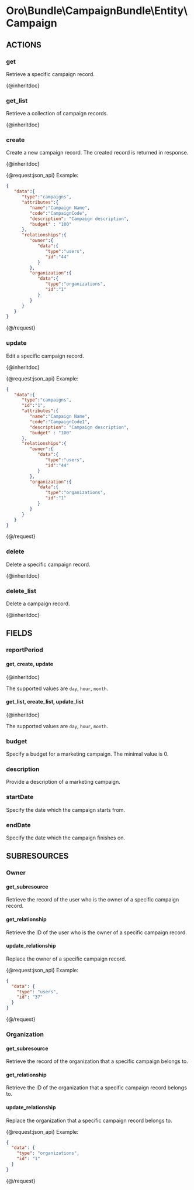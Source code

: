 # Oro\Bundle\CampaignBundle\Entity\Campaign

## ACTIONS

### get

Retrieve a specific campaign record.

{@inheritdoc}

### get_list

Retrieve a collection of campaign records.

{@inheritdoc}

### create

Create a new campaign record.
The created record is returned in response.

{@inheritdoc}

{@request:json_api}
Example:

```JSON
{
   "data":{
      "type":"campaigns",
      "attributes":{
         "name":"Campaign Name",
         "code":"CampaignCode",
         "description": "Campaign description",
         "budget" : "100"
      },
      "relationships":{
         "owner":{
            "data":{
               "type":"users",
               "id":"44"
            }
         },
         "organization":{
            "data":{
               "type":"organizations",
               "id":"1"
            }
         }
      }
   }
}
```
{@/request}

### update

Edit a specific campaign record.

{@inheritdoc}

{@request:json_api}
Example:

```JSON
{
   "data":{
      "type":"campaigns",
      "id":"1",
      "attributes":{
         "name":"Campaign Name",
         "code":"CampaignCode1",
         "description": "Campaign description",
         "budget" : "100"
      },
      "relationships":{
         "owner":{
            "data":{
               "type":"users",
               "id":"44"
            }
         },
         "organization":{
            "data":{
               "type":"organizations",
               "id":"1"
            }
         }
      }
   }
}
```
{@/request}

### delete

Delete a specific campaign record.

{@inheritdoc}

### delete_list

Delete a campaign record.

{@inheritdoc}

## FIELDS

### reportPeriod

#### get, create, update

{@inheritdoc}

The supported values are `day`, `hour`, `month`.

#### get_list, create_list, update_list

{@inheritdoc}

The supported values are `day`, `hour`, `month`.

### budget

Specify a budget for a marketing campaign. The minimal value is 0.

### description

Provide a description of a marketing campaign.

### startDate

Specify the date which the campaign starts from.

### endDate

Specify the date which the campaign finishes on.

## SUBRESOURCES

### Owner

#### get_subresource

Retrieve the record of the user who is the owner of a specific campaign record.

#### get_relationship

Retrieve the ID of the user who is the owner of a specific campaign record.

#### update_relationship

Replace the owner of a specific campaign record.

{@request:json_api}
Example:

```JSON
{
  "data": {
    "type": "users",
    "id": "37"
  }
}
```
{@/request}

### Organization

#### get_subresource

Retrieve the record of the organization that a specific campaign belongs to.

#### get_relationship

Retrieve the ID of the organization that a specific campaign record belongs to.

#### update_relationship

Replace the organization that a specific campaign record belongs to.

{@request:json_api}
Example:

```JSON
{
  "data": {
    "type": "organizations",
    "id": "1"
  }
}
```
{@/request}
